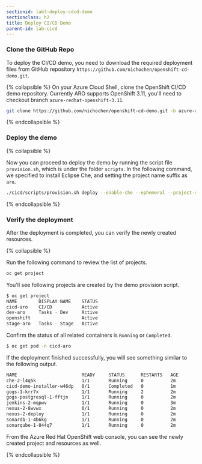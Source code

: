 ```yaml
---
sectionid: lab3-deploy-cdcd-demo
sectionclass: h2
title: Deploy CI/CD Demo
parent-id: lab-cicd
---
```


### Clone the GitHub Repo 

To deploy the CI/CD demo, you need to download the required deployment files from GitHub repository `https://github.com/nichochen/openshift-cd-demo.git`.

{% collapsible %}
On your Azure Cloud Shell, clone the OpenShift CI/CD demo repository. Currently ARO supports OpenShift 3.11, you'll need to checkout branch `azure-redhat-openshift-3.11`.

```sh
git clone https://github.com/nichochen/openshift-cd-demo.git -b azure-redhat-openshift-3.11 cicd
```
{% endcollapsible %}

### Deploy the demo 

{% collapsible %}


Now you can proceed to deploy the demo by running the script file `provision.sh`, which is under the folder `scripts`. In the following command, we specified to install Eclipse Che, and setting the project name suffix as `aro`.

```sh
./cicd/scripts/provision.sh deploy --enable-che --ephemeral --project-suffix aro
```
{% endcollapsible %}

### Verify the deployment

After the deployment is completed, you can verify the newly created resources.

{% collapsible %}

Run the following command to review the list of projects.

```sh
oc get project
```

You'll see following projects are created by the demo provision script.
```sh
$ oc get project
NAME        DISPLAY NAME    STATUS
cicd-aro    CI/CD           Active
dev-aro     Tasks - Dev     Active
openshift                   Active
stage-aro   Tasks - Stage   Active

```

Confirm the status of all related containers is `Running` or `Completed`.

```sh
$ oc get pod -n cicd-aro
```

If the deployment finished successfully, you will see something similar to the following output.
```sh
NAME                        READY     STATUS      RESTARTS   AGE
che-2-l4q5k                 1/1       Running     0          2m
cicd-demo-installer-w46dp   0/1       Completed   0          1m
gogs-1-krr7x                1/1       Running     2          2m
gogs-postgresql-1-fftjn     1/1       Running     0          2m
jenkins-2-mqpwv             1/1       Running     0          3m
nexus-2-8wvwx               0/1       Running     0          2m
nexus-2-deploy              1/1       Running     0          2m
sonardb-1-4b6kg             1/1       Running     0          2m
sonarqube-1-844q7           1/1       Running     0          2m
```

From the Azure Red Hat OpenShift web console, you can see the newly created project and resources as well.

{% endcollapsible %}
